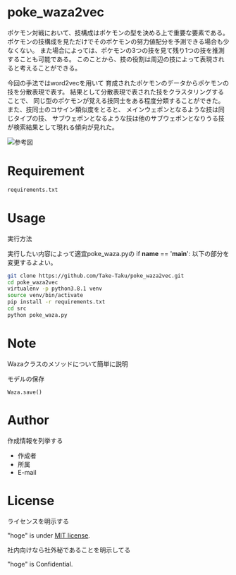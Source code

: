 # poke_waza2vec
ポケモン対戦において、技構成はポケモンの型を決める上で重要な要素である。
ポケモンの技構成を見ただけでそのポケモンの努力値配分を予測できる場合も少なくない。
また場合によっては、ポケモンの3つの技を見て残り1つの技を推測することも可能である。
このことから、技の役割は周辺の技によって表現されると考えることができる。

今回の手法ではword2vecを用いて
育成されたポケモンのデータからポケモンの技を分散表現で表す。
結果として分散表現で表された技をクラスタリングすることで、
同じ型のポケモンが覚える技同士をある程度分類することができた。
また、技同士のコサイン類似度をとると、
メインウェポンとなるような技は同じタイプの技、
サブウェポンとなるような技は他のサブウェポンとなりうる技が検索結果として現れる傾向が見れた。

![参考図](https://user-images.githubusercontent.com/68584494/180594737-85479df4-1a8a-48ab-8e7d-83e39b031d79.png)

 
# Requirement
```bash
requirements.txt
```
 
# Usage
 
実行方法

実行したい内容によって適宜poke_waza.pyの
if __name__ == '__main__':
以下の部分を変更するよよい。
 
```bash
git clone https://github.com/Take-Taku/poke_waza2vec.git
cd poke_waza2vec
virtualenv -p python3.8.1 venv
source venv/bin/activate
pip install -r requirements.txt
cd src
python poke_waza.py
```
 
# Note
Wazaクラスのメソッドについて簡単に説明
  
モデルの保存
```bass
Waza.save()
```
# Author
 
作成情報を列挙する
 
* 作成者
* 所属
* E-mail
 
# License
ライセンスを明示する
 
"hoge" is under [MIT license](https://en.wikipedia.org/wiki/MIT_License).
 
社内向けなら社外秘であることを明示してる
 
"hoge" is Confidential.

